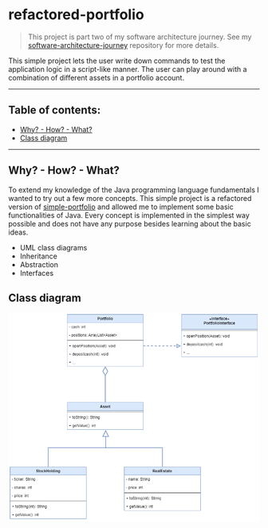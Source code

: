 # refactored-portfolio

> This project is part two of my software architecture journey. See my [software-architecture-journey](https://github.com/mykingdomforapawn/software-architecture-journey) repository for more details.

This simple project lets the user write down commands to test the application logic in a script-like manner. The user can play around with a combination of different assets in a portfolio account.

---

## Table of contents:
- [Why? - How? - What?](#why---how---what)
- [Class diagram](#class-diagram)

---

## Why? - How? - What?

To extend my knowledge of the Java programming language fundamentals I wanted to try out a few more concepts. This simple project is a refactored version of [simple-portfolio](https://github.com/mykingdomforapawn/simple-portfolio) and allowed me to implement some basic functionalities of Java. Every concept is implemented in the simplest way possible and does not have any purpose besides learning about the basic ideas.
- UML class diagrams
- Inheritance
- Abstraction
- Interfaces

## Class diagram

![Class diagram](refactored_portfolio_class_diagram.drawio.png)